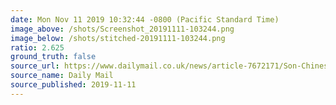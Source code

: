 ```yaml
---
date: Mon Nov 11 2019 10:32:44 -0800 (Pacific Standard Time)
image_above: /shots/Screenshot_20191111-103244.png
image_below: /shots/stitched-20191111-103244.png
ratio: 2.625
ground_truth: false
source_url: https://www.dailymail.co.uk/news/article-7672171/Son-Chinese-billionaire-banned-living-luxurious-life-Beijings-social-credit-system.html
source_name: Daily Mail
source_published: 2019-11-11
---
```

